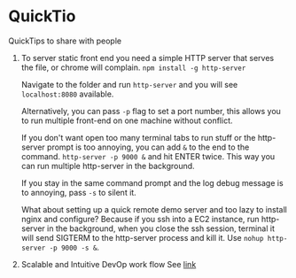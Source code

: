 # QuickTio
QuickTips to share with people

1. To server static front end you need a simple HTTP server that serves the file, or chrome will complain. `npm install -g http-server`

   Navigate to the folder and run `http-server` and you will see `localhost:8080` available.

   Alternatively, you can pass `-p` flag to set a port number, this allows you to run multiple front-end on one machine without conflict.

   If you don't want open too many terminal tabs to run stuff or the http-server prompt is too annoying, you can add `&` to the end to the command. `http-server -p 9000 &` and hit ENTER twice. This way you can run multiple http-server in the background.

   If you stay in the same command prompt and the log debug message is to annoying, pass `-s` to silent it.

   What about setting up a quick remote demo server and too lazy to install nginx and configure? Because if you ssh into a EC2 instance, run http-server in the background, when you close the ssh session, terminal it will send SIGTERM to the http-server process and kill it. Use `nohup http-server -p 9000 -s &`.

2. Scalable and Intuitive DevOp work flow
        See [link](http://jeffkreeftmeijer.com/2010/why-arent-you-using-git-flow/)
